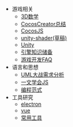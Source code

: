 <!-- 由build_sidebar.py生成，勿手改 -->
* 游戏相关
    * [3D数学](.\游戏相关\3D数学.md)
    * [CocosCreator总结](.\游戏相关\CocosCreator总结.md)
    * [CocosJS](.\游戏相关\CocosJS.md)
    * [unity-shader(草稿)](.\游戏相关\unity-shader.md)
    * [Unity](.\游戏相关\Unity.md)
    * [引擎知识储备](.\游戏相关\引擎知识储备.md)
    * [游戏开发FAQ](.\游戏相关\游戏开发FAQ.md)
* 语言和思想
    * [UML大战需求分析](.\语言和思想\UML大战需求分析.md)
    * [一文学会JS](.\语言和思想\一文学会JS.md)
    * [编程范式](.\语言和思想\编程范式.md)
* 工具研究
    * [electron](.\工具研究\electron.md)
    * [vue](.\工具研究\vue.md)
    * [常用工具](.\工具研究\常用工具.md)
